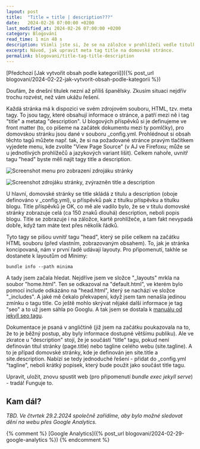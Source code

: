 ```yaml
---
layout: post
title:  "Title = title | description???"
date:   2024-02-26 07:00:00 +0200
last_modified_at: 2024-02-26 07:00:00 +0200
category: Blogování
read_time: 1 min 48 s
description: Všimli jste si, že se na záložce v prohlížeči vedle titulku domovské stránky zobrazuje i její popis? Čtěte dál, pokud se chcete dozvědět, jak to upravit.
excerpt: Návod, jak upravit meta tag title na domovské stránce. 
permalink: blogovani/title-tag-title-description
---
```


[Předchozí [Jak vytvořit obsah podle kategorií]]({% post_url blogovani/2024-02-22-jak-vytvorit-obsah-podle-kategorii %})

Doufám, že dnešní titulek nezní až příliš španělsky. Zkusím situaci nejdřív trochu rozvést, než vám ukážu řešení.

Každá stránka má k dispozici ve svém zdrojovém souboru, HTML, tzv. meta tagy. To jsou tagy, které obsahují informace o stránce, a patří mezi ně i tag "title" a metatag "description". U blogových příspěvků si je definujeme ve front matter (to, co píšeme na začátek dokumentu mezi ty pomlčky), pro domovskou stránku jsou dané v souboru _config.yml. Prohlédnout si obsah těchto tagů můžete např. tak, že si na požadované stránce pravým tlačítkem vyjedete menu, kde zvolíte "View Page Source" (v AJ ve Firefoxu; může se u jednotlivých prohlížečů a jazykových variant lišit). Celkem nahoře, uvnitř tagu "head" byste měli najít tagy title a description.

![Screenshot menu pro zobrazení zdrojáku stránky](/assets/images/blogovani/view_page_source.png)

![Screenshot zdrojáku stránky, zvýrazněn title a description](/assets/images/blogovani/meta_title_description.png)

U hlavní, domovské stránky se title skládá z titulu a description (oboje definováno v _config.yml), u příspěvků pak z titulku příspěvku a titulku blogu. Title příspěvků je OK, co mě ale vadilo bylo, že se v titulu domovské stránky zobrazuje celá (ca 150 znaků dlouhá) description, neboli popis blogu. Title se zobrazuje i na záložce, kartě prohlížeče, a tam fakt nevypadá dobře, když tam máte text přes několik řádků.

Tyto tagy se píšou uvnitř tagu "head", který se píše celkem na začátku HTML souboru (před vlastním, zobrazovaným obsahem). To, jak je stránka koncipovaná, nám v první řadě udávají layouty. Pro připomenutí, takhle se dostanete k layoutům od Minimy:

```console
bundle info --path minima
```

A tady jsem začala hledat. Nejdříve jsem ve složce "_layouts" mrkla na soubor "home.html". Ten se odkazoval na "default.html", ve kterém bylo pomocí include odkázáno na "head.html", který se nachází ve složce "_includes". A jaké mě čekalo překvapení, když jsem tam nenašla jedinou zmínku o tagu title. Co ještě mohlo skrývat nějaké další informace je tag "seo" a to už jsem sáhla po Googlu. A tak jsem se dostala k [manuálu od jekyll seo tagu](https://github.com/jekyll/jekyll-seo-tag/blob/master/docs/usage.md).

Dokumentace je psaná v angličtině (již jsem na začátku poukazovala na to, že to je běžný postup, aby byly informace dostupné většímu publiku). Ale ve zkratce u "description" stojí, že je součástí "title" tagu, pokud není definován titul stránky (page.title) nebo tagline celého webu (site.tagline). A to je případ domovské stránky, kde je definován jen site.title a site.description. Nabízí se tedy jednoduché řešení - přidat do _config.yml "tagline", neboli krátký popisek, který bude použit jako součást title tagu.

Upravit, uložit, znovu spustit web (pro připomenutí *bundle exec jekyll serve*) - tradá! Funguje to.

## Kam dál?

*TBD. Ve čtvrtek 29.2.2024 společně zařídíme, aby bylo možné sledovat dění na webu přes Google Analytics.*

{% comment %} [Google Analytics]({% post_url blogovani/2024-02-29-google-analytics %}) {% endcomment %}
